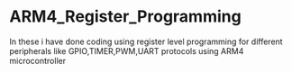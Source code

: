 # ARM4_Register_Programming
In these i have done coding using register level programming for different peripherals like GPIO,TIMER,PWM,UART protocols using ARM4 microcontroller
